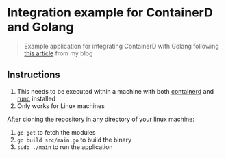 # Integration example for ContainerD and Golang

> Example application for integrating ContainerD with Golang following [this article](https://blog.lsantos.dev/integrando-containers-na-sua-aplicacao-com-containerd) from my blog

## Instructions

1. This needs to be executed within a machine with both [containerd](https://containerd.io/docs/getting-started/) and [runc](https://github.com/opencontainers/runc) installed
2. Only works for Linux machines

After cloning the repository in any directory of your linux machine:

1. `go get` to fetch the modules
2. `go build src/main.go` to build the binary
3. `sudo ./main` to run the application
